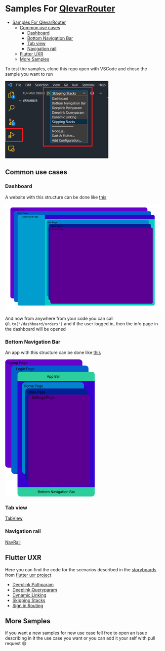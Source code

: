 # Samples For [QlevarRouter](https://github.com/SchabanBo/qlevar_router)

- [Samples For QlevarRouter](#samples-for-qlevarrouter)
  - [Common use cases](#common-use-cases)
    - [Dashboard](#dashboard)
    - [Bottom Navigation Bar](#bottom-navigation-bar)
    - [Tab view](#tab-view)
    - [Navigation rail](#navigation-rail)
  - [Flutter UXR](#flutter-uxr)
  - [More Samples](#more-samples)

To test the samples, clone this repo open with VSCode and chose the sample you want to run

![RunVsCodeSample](assets/VsCodeRun.png)

## Common use cases

### Dashboard

A website with this structure can be done like [this](lib/common_cases/dashboard.dart)

![Dashboard](assets/dashboard.png)

And now from anywhere from your code you can call `QR.to('/dashboard/orders')` and if the user logged in, then the info page in the dashboard will be opened

### Bottom Navigation Bar

An app with this structure can be done like [this](lib/common_cases/bottom_nav_bar.dart)

![Dashboard](assets/BottomNB.png)

### Tab view

[TabView](lib/common_cases/tab_view.dart)

### Navigation rail

[NavRail](lib/common_cases/nav_rail.dart)

## Flutter UXR

Here you can find the code for the scenarios described in the [storyboards](https://github.com/flutter/uxr/tree/master/nav2-usability/storyboards) from [flutter uxr project](https://github.com/flutter/uxr)

- [Deeplink Pathparam](lib/flutter_uxr/deeplink_pathparam.dart)
- [Deeplink Queryparam](lib/flutter_uxr/deeplink_queryparam.dart)
- [Dynamic Linking](lib/flutter_uxr/dynamic_linking.dart)
- [Skipping Stacks](lib/flutter_uxr/skipping_stacks.dart)
- [Sign in Routing](lib/flutter_uxr/sign_in_routing.dart)

## More Samples

if you want a new samples for new use case fell free to open an issue describing in it the use case you want or you can add it your self with pull request :smile:
